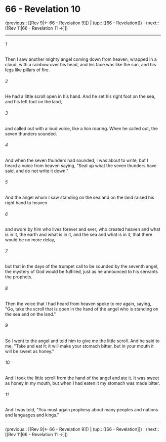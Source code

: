 # 66 - Revelation 10

(previous:: [[Rev 9|← 66 - Revelation 9]]) | (up:: [[66 - Revelation]]) | (next:: [[Rev 11|66 - Revelation 11 →]])

***


###### 1 
Then I saw another mighty angel coming down from heaven, wrapped in a cloud, with a rainbow over his head, and his face was like the sun, and his legs like pillars of fire. 

###### 2 
He had a little scroll open in his hand. And he set his right foot on the sea, and his left foot on the land, 

###### 3 
and called out with a loud voice, like a lion roaring. When he called out, the seven thunders sounded. 

###### 4 
And when the seven thunders had sounded, I was about to write, but I heard a voice from heaven saying, "Seal up what the seven thunders have said, and do not write it down." 

###### 5 
And the angel whom I saw standing on the sea and on the land raised his right hand to heaven 

###### 6 
and swore by him who lives forever and ever, who created heaven and what is in it, the earth and what is in it, and the sea and what is in it, that there would be no more delay, 

###### 7 
but that in the days of the trumpet call to be sounded by the seventh angel, the mystery of God would be fulfilled, just as he announced to his servants the prophets. 

###### 8 
Then the voice that I had heard from heaven spoke to me again, saying, "Go, take the scroll that is open in the hand of the angel who is standing on the sea and on the land." 

###### 9 
So I went to the angel and told him to give me the little scroll. And he said to me, "Take and eat it; it will make your stomach bitter, but in your mouth it will be sweet as honey." 

###### 10 
And I took the little scroll from the hand of the angel and ate it. It was sweet as honey in my mouth, but when I had eaten it my stomach was made bitter. 

###### 11 
And I was told, "You must again prophesy about many peoples and nations and languages and kings."

***

(previous:: [[Rev 9|← 66 - Revelation 9]]) | (up:: [[66 - Revelation]]) | (next:: [[Rev 11|66 - Revelation 11 →]])
